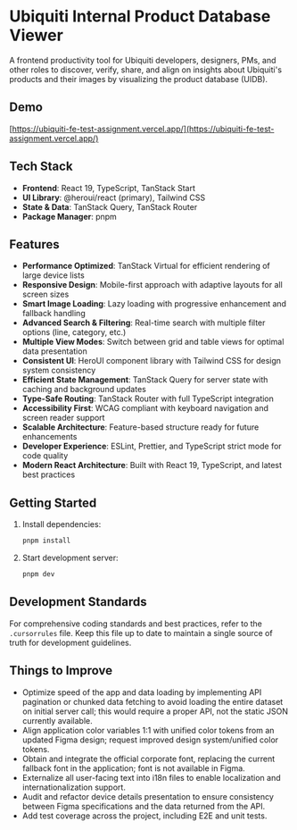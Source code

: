 # Ubiquiti Internal Product Database Viewer

A frontend productivity tool for Ubiquiti developers, designers, PMs, and other roles to discover, verify, share, and align on insights about Ubiquiti's products and their images by visualizing the product database (UIDB).

## Demo

[https://ubiquiti-fe-test-assignment.vercel.app/](https://ubiquiti-fe-test-assignment.vercel.app/)

## Tech Stack

- **Frontend**: React 19, TypeScript, TanStack Start
- **UI Library**: @heroui/react (primary), Tailwind CSS
- **State & Data**: TanStack Query, TanStack Router
- **Package Manager**: pnpm

## Features

- **Performance Optimized**: TanStack Virtual for efficient rendering of large device lists
- **Responsive Design**: Mobile-first approach with adaptive layouts for all screen sizes
- **Smart Image Loading**: Lazy loading with progressive enhancement and fallback handling
- **Advanced Search & Filtering**: Real-time search with multiple filter options (line, category, etc.)
- **Multiple View Modes**: Switch between grid and table views for optimal data presentation
- **Consistent UI**: HeroUI component library with Tailwind CSS for design system consistency
- **Efficient State Management**: TanStack Query for server state with caching and background updates
- **Type-Safe Routing**: TanStack Router with full TypeScript integration
- **Accessibility First**: WCAG compliant with keyboard navigation and screen reader support
- **Scalable Architecture**: Feature-based structure ready for future enhancements
- **Developer Experience**: ESLint, Prettier, and TypeScript strict mode for code quality
- **Modern React Architecture**: Built with React 19, TypeScript, and latest best practices

## Getting Started

1. Install dependencies:

   ```bash
   pnpm install
   ```

2. Start development server:

   ```bash
   pnpm dev
   ```

## Development Standards

For comprehensive coding standards and best practices, refer to the `.cursorrules` file. Keep this file up to date to maintain a single source of truth for development guidelines.

## Things to Improve

- Optimize speed of the app and data loading by implementing API pagination or chunked data fetching to avoid loading the entire dataset on initial server call; this would require a proper API, not the static JSON currently available.
- Align application color variables 1:1 with unified color tokens from an updated Figma design; request improved design system/unified color tokens.
- Obtain and integrate the official corporate font, replacing the current fallback font in the application; font is not available in Figma.
- Externalize all user-facing text into i18n files to enable localization and internationalization support.
- Audit and refactor device details presentation to ensure consistency between Figma specifications and the data returned from the API.
- Add test coverage across the project, including E2E and unit tests.
